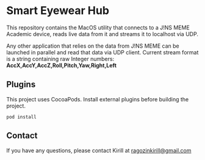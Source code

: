 # Smart Eyewear Hub

This repository contains the MacOS utility that connects to a J!NS MEME Academic device, reads live data from it and streams it to localhost via UDP.

Any other application that relies on the data from J!NS MEME can be launched in parallel and read that data via UDP client. Current stream format is a string containing raw Integer numbers: **AccX,AccY,AccZ,Roll,Pitch,Yaw,Right,Left**

## Plugins

This project uses CocoaPods. Install external plugins before building the project.
```
pod install
```

## Contact

If you have any questions, please contact Kirill at ragozinkirill@gmail.com
